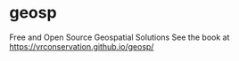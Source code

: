 # geosp
Free and Open Source Geospatial Solutions
See the book at https://vrconservation.github.io/geosp/
